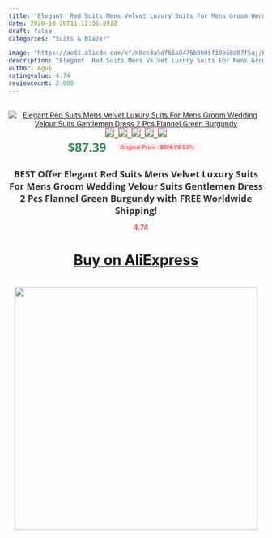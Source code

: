 ```yaml
---
title: "Elegant  Red Suits Mens Velvet Luxury Suits For Mens Groom Wedding Velour Suits Gentlemen Dress 2 Pcs Flannel Green Burgundy"
date: 2020-10-26T11:12:36.892Z
draft: false
categories: "Suits & Blazer"

image: "https://ae01.alicdn.com/kf/H8ee3a5df65a8476b9b05f19b58d07f5aj/Elegant-Red-Suits-Mens-Velvet-Luxury-Suits-For-Mens-Groom-Wedding-Velour-Suits-Gentlemen-Dress-2.jpg"
description: "Elegant  Red Suits Mens Velvet Luxury Suits For Mens Groom Wedding Velour Suits Gentlemen Dress 2 Pcs Flannel Green Burgundy"
author: Agus
ratingvalue: 4.74
reviewcount: 2.000
---
```

<br>
<div style="text-align: center;">
<a href="https://s.click.aliexpress.com/e/_A5aJnJ" target="_blank" rel="nofollow noopener noreferrer"><img alt="Elegant  Red Suits Mens Velvet Luxury Suits For Mens Groom Wedding Velour Suits Gentlemen Dress 2 Pcs Flannel Green Burgundy" class="magnifier-image" src="https://ae01.alicdn.com/kf/H8ee3a5df65a8476b9b05f19b58d07f5aj/Elegant-Red-Suits-Mens-Velvet-Luxury-Suits-For-Mens-Groom-Wedding-Velour-Suits-Gentlemen-Dress-2.jpg_640x640.jpg">
<br>
<img style="border:1px solid salmon" src="https://ae01.alicdn.com/kf/H8ee3a5df65a8476b9b05f19b58d07f5aj/Elegant-Red-Suits-Mens-Velvet-Luxury-Suits-For-Mens-Groom-Wedding-Velour-Suits-Gentlemen-Dress-2.jpg_120x120.jpg">&nbsp;&nbsp;<img style="border:1px solid salmon" src="https://ae01.alicdn.com/kf/H76803f499719456689061f525670d5846/Elegant-Red-Suits-Mens-Velvet-Luxury-Suits-For-Mens-Groom-Wedding-Velour-Suits-Gentlemen-Dress-2.jpg_120x120.jpg">&nbsp;&nbsp;<img style="border:1px solid salmon" src="https://ae01.alicdn.com/kf/H8793a92c9fc64ea2be2a17a7b7cf744eP/Elegant-Red-Suits-Mens-Velvet-Luxury-Suits-For-Mens-Groom-Wedding-Velour-Suits-Gentlemen-Dress-2.jpg_120x120.jpg">&nbsp;&nbsp;<img style="border:1px solid salmon" src="https://ae01.alicdn.com/kf/H6a66b4e9ee5b4b15b7451a57c2862c1be/Elegant-Red-Suits-Mens-Velvet-Luxury-Suits-For-Mens-Groom-Wedding-Velour-Suits-Gentlemen-Dress-2.jpg_120x120.jpg">&nbsp;&nbsp;<img style="border:1px solid salmon" src="https://ae01.alicdn.com/kf/H5ac9749540794c8bbfe40235ea116a80s/Elegant-Red-Suits-Mens-Velvet-Luxury-Suits-For-Mens-Groom-Wedding-Velour-Suits-Gentlemen-Dress-2.jpg_120x120.jpg"></a></div><br0>
<div style="text-align: center;"><span style="background-color: white; border: 0px; box-sizing: border-box; color: seagreen; display: inline-block; font-family: &quot;open sans&quot; , &quot;arial&quot; , &quot;helvetica&quot; , sans-serif , &quot;heiti&quot;; font-size: 24px; font-stretch: inherit; font-weight: 700; line-height: inherit; margin: 0px 10px 0px 0px; padding: 0px; vertical-align: middle;">$87.39 </span>
<span style="background: rgb(255 , 241 , 241); border-radius: 3px; border: 0px; box-sizing: border-box; color: #ff4747; display: inline-block; font-family: inherit; font-size: 12px; font-stretch: inherit; font-style: inherit; font-variant: inherit; font-weight: 600; line-height: inherit; margin: 0px; padding: 2px 5px; transform: scale(0.9); vertical-align: middle;">Original Price : <b style="text-decoration: line-through;">$174.79 </b> 50%&nbsp;&nbsp;</span></div>
<h1 style="color: #333333; display: inline-block; font-family: &quot;open sans&quot; , &quot;arial&quot; , &quot;helvetica&quot; , sans-serif , &quot;heiti&quot;; font-size: 18px; font-stretch: inherit; font-weight: 700; text-align: center;">BEST Offer Elegant  Red Suits Mens Velvet Luxury Suits For Mens Groom Wedding Velour Suits Gentlemen Dress 2 Pcs Flannel Green Burgundy with FREE Worldwide Shipping!</h1>
<div style="color: #ff4747; text-align: center;">
<img src="https://4.bp.blogspot.com/-M0ZcTcb-5uY/XleCXlxnR4I/AAAAAAAAAEc/OrjgMkXV1oMQFaCRZj5HQwOCBcu3w1FegCPcBGAYYCw/s1600/star.png" style="height: 15px;">&nbsp;<b>4.74</b></div>
<div class="button_cont" align="center"><a class="buynow_a" href="https://s.click.aliexpress.com/e/_A5aJnJ" target="_blank" rel="nofollow noopener noreferrer"><H1>Buy on AliExpress</H1></a></div><br>
<div class="separator" style="clear: both; text-align: center;">
<img src="https://lh3.googleusercontent.com/-pTy5HemUv9M/XlePHvY0dAI/AAAAAAAAAE4/0nX5iRUoIWY8eMW9Dpxeirr157OZliDIgCLcBGAsYHQ/s1600/badge.gif" width="480">
</div>
